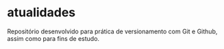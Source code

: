 # atualidades
 Repositório desenvolvido para prática de versionamento com Git e Github, assim como para fins de estudo.
